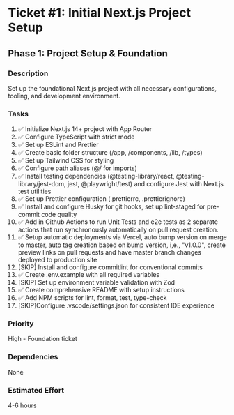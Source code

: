 # Ticket #1: Initial Next.js Project Setup

## Phase 1: Project Setup & Foundation

### Description

Set up the foundational Next.js project with all necessary configurations, tooling, and development environment.

### Tasks

1. ✅ Initialize Next.js 14+ project with App Router
2. ✅ Configure TypeScript with strict mode
3. ✅ Set up ESLint and Prettier
4. ✅ Create basic folder structure (/app, /components, /lib, /types)
5. ✅ Set up Tailwind CSS for styling
6. ✅ Configure path aliases (@/ for imports)
7. ✅ Install testing dependencies (@testing-library/react, @testing-library/jest-dom, jest, @playwright/test) and configure Jest with Next.js test utilities
8. ✅ Set up Prettier configuration (.prettierrc, .prettierignore)
9. ✅ Install and configure Husky for git hooks, set up lint-staged for pre-commit code quality
10. ✅ Add in Github Actions to run Unit Tests and e2e tests as 2 separate actions that run synchronously automatically on pull request creation.
11. ✅ Setup automatic deployments via Vercel, auto bump version on merge to master, auto tag creation based on bump version, i,e., "v1.0.0", create preview links on pull requests and have master branch changes deployed to production site
12. [SKIP] Install and configure commitlint for conventional commits
13. ✅ Create .env.example with all required variables
14. [SKIP] Set up environment variable validation with Zod
15. ✅ Create comprehensive README with setup instructions
16. ✅ Add NPM scripts for lint, format, test, type-check
17. [SKIP]Configure .vscode/settings.json for consistent IDE experience

### Priority

High - Foundation ticket

### Dependencies

None

### Estimated Effort

4-6 hours
